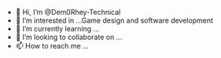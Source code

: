 - 👋 Hi, I’m @Dem0Rhey-Technical
- 👀 I’m interested in ...Game design and software development
- 🌱 I’m currently learning ...
- 💞️ I’m looking to collaborate on ...
- 📫 How to reach me ...

<!---
Dem0Rhey-Technical/Dem0Rhey-Technical is a ✨ special ✨ repository because its `README.md` (this file) appears on your GitHub profile.
You can click the Preview link to take a look at your changes.
--->
